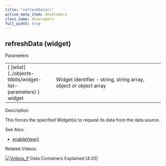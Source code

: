 ```yaml
---
title: "refreshData()"
active_menu_item: developers
class_name: developers
full_width: true
---
```



## refreshData (widget)

Parameters

<table>
<tr>
<td width="135">
{ [wlist](../objects-titbits/widget-list-parameters) } widget

</td>
<td width="14">
</td>
<td width="731">
Widget identifier - string, string array, object or object array

</td>
</tr>
</table>

Description

This forces the specified Widget(s) to request its data from the data source.

See Also:

 - [enableView()](../data-view-functions/enableview)

Related Videos:

[![Videos\_P](/img/docs/videos_p.png)](http://www.youtube.com/v/TrfVkAavkOQ?autoplay=1&hd=1&fs=1&showsearch=0&rel=0&) Data Containers Explained [4:25]
